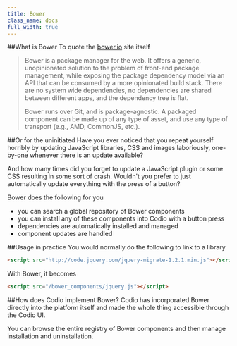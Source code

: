 ```yaml
---
title: Bower
class_name: docs
full_width: true
---
```


##What is Bower
To quote the [bower.io](http://bower.io) site itself

> Bower is a package manager for the web. It offers a generic, unopinionated solution to the problem of front-end package management, while exposing the package dependency model via an API that can be consumed by a more opinionated build stack. There are no system wide dependencies, no dependencies are shared between different apps, and the dependency tree is flat.
>
> Bower runs over Git, and is package-agnostic. A packaged component can be made up of any type of asset, and use any type of transport (e.g., AMD, CommonJS, etc.).

##Or for the uninitiated
Have you ever noticed that you repeat yourself horribly by updating JavaScript libraries, CSS and images laboriously, one-by-one whenever there is an update available?

And how many times did you forget to update a JavaScript plugin or some CSS resulting in some sort of crash. Wouldn't you prefer to just automatically update everything with the press of a button?

Bower does the following for you

- you can search a global repository of Bower components
- you can install any of these components into Codio with a button press
- dependencies are automatically installed and managed
- component updates are handled

##Usage in practice
You would normally do the following to link to a library

```html
<script src="http://code.jquery.com/jquery-migrate-1.2.1.min.js"></script>
```

With Bower, it becomes

```html
<script src="/bower_components/jquery.js"></script>
```


##How does Codio implement Bower?
Codio has incorporated Bower directly into the platform itself and made the whole thing accessible through the Codio UI.

You can browse the entire registry of Bower components and then manage installation and uninstallation.
